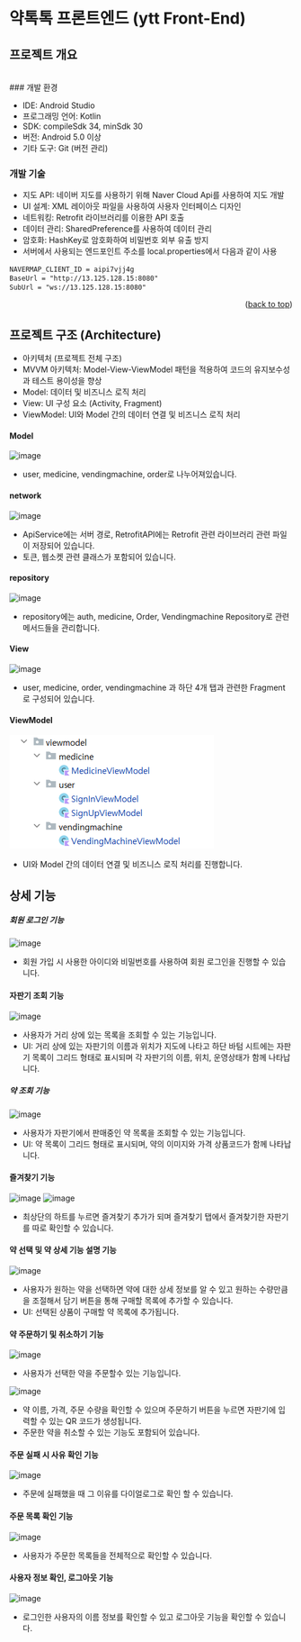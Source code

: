 # 약톡톡 프론트엔드 (ytt Front-End)

<!-- ABOUT THE PROJECT -->
## 프로젝트 개요
<br>
### 개발 환경
<br>

- IDE: Android Studio
- 프로그래밍 언어: Kotlin
- SDK: compileSdk 34, minSdk 30
- 버전: Android 5.0 이상
- 기타 도구: Git (버전 관리)



### 개발 기술

- 지도 API: 네이버 지도를 사용하기 위해 Naver Cloud Api를 사용하여 지도 개발
- UI 설계: XML 레이아웃 파일을 사용하여 사용자 인터페이스 디자인
- 네트워킹: Retrofit 라이브러리를 이용한 API 호출
- 데이터 관리: SharedPreference를 사용하여 데이터 관리
- 암호화: HashKey로 암호화하여 비밀번호 외부 유출 방지
- 서버에서 사용되는 엔드포인트 주소를 local.properties에서 다음과 같이 사용
```
NAVERMAP_CLIENT_ID = aipi7vjj4g
BaseUrl = "http://13.125.128.15:8080"
SubUrl = "ws://13.125.128.15:8080"
```
<p align="right">(<a href="#프로젝트-개요">back to top</a>)</p>

## 프로젝트 구조 (Architecture)
- 아키텍처 (프로젝트 전체 구조)
- MVVM 아키텍처: Model-View-ViewModel 패턴을 적용하여 코드의 유지보수성과 테스트 용이성을 향상
- Model: 데이터 및 비즈니스 로직 처리
- View: UI 구성 요소 (Activity, Fragment)
- ViewModel: UI와 Model 간의 데이터 연결 및 비즈니스 로직 처리

#### Model
![image](https://github.com/user-attachments/assets/c6886721-c1b0-4e91-9859-ffd60df6b158)
- user, medicine, vendingmachine, order로 나누어져있습니다.
#### network
![image](https://github.com/user-attachments/assets/ce91867b-d9fc-44c1-ab6e-0df281f43d83)
- ApiService에는 서버 경로, RetrofitAPI에는 Retrofit 관련 라이브러리 관련 파일이 저장되어 있습니다.
- 토큰, 웹소켓 관련 클래스가 포함되어 있습니다.

#### repository
![image](https://github.com/user-attachments/assets/756bd6c5-f9da-4cc2-8180-91b672959aa2)
- repository에는 auth, medicine, Order, Vendingmachine Repository로 관련 메서드들을 관리합니다.

#### View
![image](https://github.com/user-attachments/assets/3ca8dd91-915a-478a-aea5-91764b6ee56a)
- user, medicine, order, vendingmachine 과 하단 4개 탭과 관련한 Fragment로 구성되어 있습니다.

#### ViewModel
![img_1.png](img_1.png)
- UI와 Model 간의 데이터 연결 및 비즈니스 로직 처리를 진행합니다.

## 상세 기능

##### 회원 로그인 기능

![image](https://github.com/user-attachments/assets/fb0830c7-c9a9-4161-8b3d-296d5f5e9dc1)

- 회원 가입 시 사용한 아이디와 비밀번호를 사용하여 회원 로그인을 진행할 수 있습니다.

#### 자판기 조회 기능

![image](https://github.com/user-attachments/assets/f4c2dfa7-ea9e-4413-9622-803e409e1a9d)

- 사용자가 거리 상에 있는 목록을 조회할 수 있는 기능입니다.
- UI: 거리 상에 있는 자판기의 이름과 위치가 지도에 나타고 하단 바텀 시트에는 자판기 목록이 그리드 형태로 표시되며
  각 자판기의 이름, 위치, 운영상태가 함께 나타납니다.


##### 약 조회 기능

![image](https://github.com/user-attachments/assets/10b06f97-9cb1-43ad-9883-8f580f31443d)

- 사용자가 자판기에서 판매중인 약 목록을 조회할 수 있는 기능입니다.
- UI: 약 목록이 그리드 형태로 표시되며, 약의 이미지와 가격 상품코드가 함께 나타납니다.

#### 즐겨찾기 기능
![image](https://github.com/user-attachments/assets/67814b99-8b01-4bd3-a2e4-9f4fce276512)
![image](https://github.com/user-attachments/assets/b2536a5c-9b53-47b1-b803-6f80fce09fd8)

- 최상단의 하트를 누르면 즐겨찾기 추가가 되며 즐겨찾기 탭에서 즐겨찾기한 자판기를 따로 확인할 수 있습니다.


#### 약 선택 및 약 상세 기능 설명 기능

![image](https://github.com/user-attachments/assets/1ef2417a-f9b4-4f72-a807-4cf9bbb97612)
- 사용자가 원하는 약을 선택하면 약에 대한 상세 정보를 알 수 있고 원하는 수량만큼을 조절해서 담기 버튼을 통해 구매할 목록에 추가할 수 있습니다.
- UI: 선택된 상품이 구매할 약 목록에 추가됩니다.

#### 약 주문하기 및 취소하기 기능

![image](https://github.com/user-attachments/assets/193652aa-bb4d-4901-88cd-39955200bf69)
- 사용자가 선택한 약을 주문할수 있는 기능입니다.

![image](https://github.com/user-attachments/assets/829ae24f-bcd8-4676-86db-4367c8405d4a)
- 약 이름, 가격, 주문 수량을 확인할 수 있으며 주문하기 버튼을 누르면 자판기에 입력할 수 있는 QR 코드가 생성됩니다.
- 주문한 약을 취소할 수 있는 기능도 포함되어 있습니다.

#### 주문 실패 시 사유 확인 기능
![image](https://github.com/user-attachments/assets/6c61b66a-f923-4ebb-a10c-706fdcf52327)
- 주문에 실패했을 때 그 이유를 다이얼로그로 확인 할 수 있습니다.

#### 주문 목록 확인 기능

![image](https://github.com/user-attachments/assets/61ab7178-897b-40bc-8c3f-2782fb40b7e2)
- 사용자가 주문한 목록들을 전체적으로 확인할 수 있습니다.

#### 사용자 정보 확인, 로그아웃 기능

![image](https://github.com/user-attachments/assets/904fd24a-b5fc-4f0c-9556-5599ab95de77)
- 로그인한 사용자의 이름 정보를 확인할 수 있고 로그아웃 기능을 확인할 수 있습니다.
